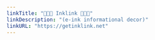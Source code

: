 ```yaml
---
linkTitle: "🌟💫✨ Inklink 🌟💫✨"
linkDescription: "(e-ink informational decor)"
linkURL: "https://getinklink.net"
---
```

